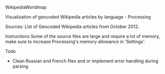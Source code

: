 WikipediaWorldmap


Visualization of geocoded Wikipedia articles by language - Processing

Sources:
List of Geocoded Wikipedia articles from October 2012.


Instructions
Some of the source files are large and require a lot of memory, make sure to increase Processing's memory allowance in 'Settings'.

Todo
- Clean Russian and French files and or implement error handling during parsing
